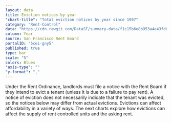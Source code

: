 ```yaml
---
layout: data
title: Eviction notices by year
"chart-title": "Total eviction notices by year since 1997"
category: "Rent-Control"
data: "https://cdn.rawgit.com/DataSF/summary-data/f1c15b6e8b953a4e43fd6117dc92ba51dd4706c9/eviction_notices_over_time.csv"
column: Year
source: San Francisco Rent Board
portalID: "5cei-gny5"
published: true
type: bar
scale: "5"
colors: Blues
"axis-type": ""
"y-format": ","
---
```


Under the Rent Ordinance, landlords must file a notice with the Rent Board if they intend to evict a tenant (unless it is due to a failure to pay rent). A notice of eviction does not necessarily indicate that the tenant was evicted, so the notices below may differ from actual evictions. Evictions can affect affordability in a variety of ways. The next charts explore how evictions can affect the supply of rent controlled units and the asking rent.